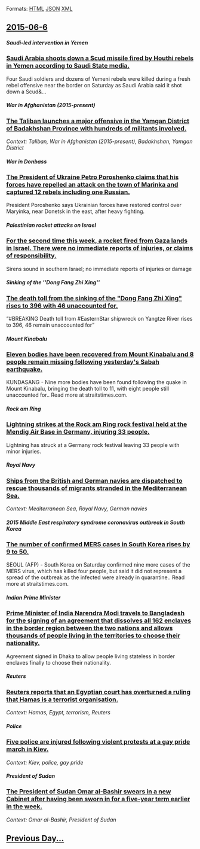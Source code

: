 
Formats: [HTML](2015/06/6/index.html)  [JSON](2015/06/6/index.json)  [XML](2015/06/6/index.xml)  

## [2015-06-6](/news/2015/06/6/index.md)

##### Saudi-led intervention in Yemen
### [Saudi Arabia shoots down a Scud missile fired by Houthi rebels in Yemen according to Saudi State media. ](/news/2015/06/6/saudi-arabia-shoots-down-a-scud-missile-fired-by-houthi-rebels-in-yemen-according-to-saudi-state-media.md)
Four&#x20;Saudi&#x20;soldiers&#x20;and&#x20;dozens&#x20;of&#x20;Yemeni&#x20;rebels&#x20;were&#x20;killed&#x20;during&#x20;a&#x20;fresh&#x20;rebel&#x20;offensive&#x20;near&#x20;the&#x20;border&#x20;on&#x20;Saturday&#x20;as&#x20;Saudi&#x20;Arabia&#x20;said&#x20;it&#x20;shot&#x20;down&#x20;a&#x20;Scud&...

##### War in Afghanistan (2015-present)
### [The Taliban launches a major offensive in the Yamgan District of Badakhshan Province with hundreds of militants involved. ](/news/2015/06/6/the-taliban-launches-a-major-offensive-in-the-yamgan-district-of-badakhshan-province-with-hundreds-of-militants-involved.md)
_Context: Taliban, War in Afghanistan (2015-present), Badakhshan, Yamgan District_

##### War in Donbass
### [The President of Ukraine Petro Poroshenko claims that his forces have repelled an attack on the town of Marinka and captured 12 rebels including one Russian. ](/news/2015/06/6/the-president-of-ukraine-petro-poroshenko-claims-that-his-forces-have-repelled-an-attack-on-the-town-of-marinka-and-captured-12-rebels-inclu.md)
President Poroshenko says Ukrainian forces have restored control over Maryinka, near Donetsk in the east, after heavy fighting.

##### Palestinian rocket attacks on Israel
### [For the second time this week, a rocket fired from Gaza lands in Israel. There were no immediate reports of injuries, or claims of responsibility. ](/news/2015/06/6/for-the-second-time-this-week-a-rocket-fired-from-gaza-lands-in-israel-there-were-no-immediate-reports-of-injuries-or-claims-of-responsib.md)
Sirens sound in southern Israel; no immediate reports of injuries or damage

##### Sinking of the ''Dong Fang Zhi Xing''
### [The death toll from the sinking of the "Dong Fang Zhi Xing" rises to 396 with 46 unaccounted for. ](/news/2015/06/6/the-death-toll-from-the-sinking-of-the-dong-fang-zhi-xing-rises-to-396-with-46-unaccounted-for.md)
“#BREAKING Death toll from #EasternStar shipwreck on Yangtze River rises to 396, 46 remain unaccounted for”

##### Mount Kinabalu
### [Eleven bodies have been recovered from Mount Kinabalu and 8 people remain missing following yesterday's Sabah earthquake. ](/news/2015/06/6/eleven-bodies-have-been-recovered-from-mount-kinabalu-and-8-people-remain-missing-following-yesterday-s-sabah-earthquake.md)
KUNDASANG - Nine more bodies have been found following the quake in Mount Kinabalu, bringing the death toll to 11, with eight people still unaccounted for.. Read more at straitstimes.com.

##### Rock am Ring
### [Lightning strikes at the Rock am Ring rock festival held at the Mendig Air Base in Germany, injuring 33 people. ](/news/2015/06/6/lightning-strikes-at-the-rock-am-ring-rock-festival-held-at-the-mendig-air-base-in-germany-injuring-33-people.md)
Lightning has struck at a Germany rock festival leaving 33 people with minor injuries.

##### Royal Navy
### [Ships from the British and German navies are dispatched to rescue thousands of migrants stranded in the Mediterranean Sea. ](/news/2015/06/6/ships-from-the-british-and-german-navies-are-dispatched-to-rescue-thousands-of-migrants-stranded-in-the-mediterranean-sea.md)
_Context: Mediterranean Sea, Royal Navy, German navies_

##### 2015 Middle East respiratory syndrome coronavirus outbreak in South Korea
### [The number of confirmed MERS cases in South Korea rises by 9 to 50. ](/news/2015/06/6/the-number-of-confirmed-mers-cases-in-south-korea-rises-by-9-to-50.md)
SEOUL (AFP) - South Korea on Saturday confirmed nine more cases of the MERS virus, which has killed four people, but said it did not represent a spread of the outbreak as the infected were already in quarantine.. Read more at straitstimes.com.

##### Indian Prime Minister
### [Prime Minister of India Narendra Modi travels to Bangladesh for the signing of an agreement that dissolves all 162 enclaves in the border region between the two nations and allows thousands of people living in the territories to choose their nationality. ](/news/2015/06/6/prime-minister-of-india-narendra-modi-travels-to-bangladesh-for-the-signing-of-an-agreement-that-dissolves-all-162-enclaves-in-the-border-re.md)
Agreement signed in Dhaka to allow people living stateless in border enclaves finally to choose their nationality.

##### Reuters
### [Reuters reports that an Egyptian court has overturned a ruling that Hamas is a terrorist organisation. ](/news/2015/06/6/reuters-reports-that-an-egyptian-court-has-overturned-a-ruling-that-hamas-is-a-terrorist-organisation.md)
_Context: Hamas, Egypt, terrorism, Reuters_

##### Police
### [Five police are injured following violent protests at a gay pride march in Kiev. ](/news/2015/06/6/five-police-are-injured-following-violent-protests-at-a-gay-pride-march-in-kiev.md)
_Context: Kiev, police, gay pride_

##### President of Sudan
### [The President of Sudan Omar al-Bashir swears in a new Cabinet after having been sworn in for a five-year term earlier in the week. ](/news/2015/06/6/the-president-of-sudan-omar-al-bashir-swears-in-a-new-cabinet-after-having-been-sworn-in-for-a-five-year-term-earlier-in-the-week.md)
_Context: Omar al-Bashir, President of Sudan_

## [Previous Day...](/news/2015/06/5/index.md)

